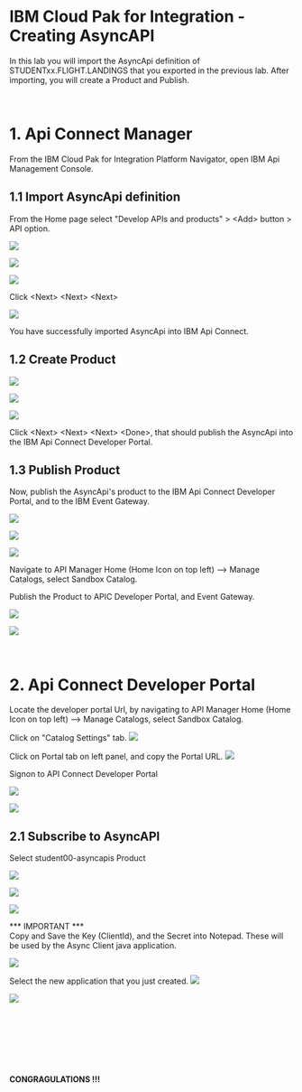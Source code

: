 
# IBM Cloud Pak for Integration - Creating AsyncAPI

In this lab you will import the AsyncApi definition of STUDENTxx.FLIGHT.LANDINGS that you exported in the previous lab. After importing, you will create a Product and Publish.<br>

<br>

# 1. Api Connect Manager

From the IBM Cloud Pak for Integration Platform Navigator, open IBM Api Management Console. <br>

## 1.1 Import AsyncApi definition

From the Home page select "Develop APIs and products" > \<Add\> button > API option.<br>

![](./images/eem-async-4.png)

![](./images/eem-async-5.png)


![](./images/eem-async-6.png)

Click \<Next\>  \<Next\> \<Next\> 

![](./images/eem-async-7.png)

You have successfully imported AsyncApi into IBM Api Connect. <br>


## 1.2 Create Product

![](./images/eem-async-8.png)


![](./images/eem-async-9.png)

![](./images/eem-async-10.png)

Click \<Next\>  \<Next\> \<Next\> \<Done\>, that should publish the AsyncApi into the IBM Api Connect Developer Portal.<br>


## 1.3 Publish Product

Now, publish the AsyncApi's product to the IBM Api Connect Developer Portal, and to the IBM Event Gateway.

![](./images/apic-stage-product-1.png)

![](./images/apic-stage-product-2.png)

![](./images/apic-stage-product-3.png)

Navigate to API Manager Home (Home Icon on top left) --> Manage Catalogs, select Sandbox Catalog.

Publish the Product to APIC Developer Portal, and Event Gateway.

![](./images/apic-publish-product-1.png)

![](./images/apic-publish-product-2.png)

<br>

# 2. Api Connect Developer Portal

Locate the developer portal Url, by navigating to API Manager Home (Home Icon on top left) --> Manage Catalogs, select Sandbox Catalog.

Click on "Catalog Settings" tab.
![](./images/apic-dev-portal-navigate.png)

Click on Portal tab on left panel, and copy the Portal URL.
![](./images/apic-dev-portal-link.png)


Signon to API Connect Developer Portal

![](./images/apic-dev-portal-signon.png)

![](./images/apic-dev-portal-1.png)


## 2.1 Subscribe to AsyncAPI

Select student00-asyncapis Product

![](./images/apic-dev-portal-subscribe-1.png)

![](./images/apic-dev-portal-subscribe-2.png)

![](./images/apic-dev-portal-subscribe-3.png)

*** IMPORTANT ***<BR> 
Copy and Save the Key (ClientId), and the Secret into Notepad. These will be used by the Async Client java application.

![](./images/apic-dev-portal-subscribe-4.png)

Select the new application that you just created.
![](./images/apic-dev-portal-subscribe-5.png)

![](./images/apic-dev-portal-subscribe-6.png)

<br><br>

<br><br><br>

<b> CONGRAGULATIONS !!! </b>
